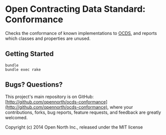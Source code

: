 # Open Contracting Data Standard: Conformance

Checks the conformance of known implementations to [OCDS](http://standard.open-contracting.org/), and reports which classes and properties are unused.

## Getting Started

    bundle
    bundle exec rake

## Bugs? Questions?

This project's main repository is on GitHub: [http://github.com/opennorth/ocds-conformance](http://github.com/opennorth/ocds-conformance), where your contributions, forks, bug reports, feature requests, and feedback are greatly welcomed.

Copyright (c) 2014 Open North Inc., released under the MIT license
